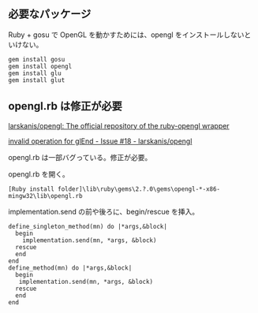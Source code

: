 <!-- -*- encoding: utf-8 -*- -->

必要なパッケージ
----------------

Ruby + gosu で OpenGL を動かすためには、opengl をインストールしないといけない。

    gem install gosu
    gem install opengl
    gem install glu
    gem install glut


opengl.rb は修正が必要
----------------------

[larskanis/opengl: The official repository of the ruby-opengl wrapper](https://github.com/larskanis/opengl)

[invalid operation for glEnd - Issue #18 - larskanis/opengl](https://github.com/larskanis/opengl/issues/18)


 opengl.rb は一部バグっている。修正が必要。

opengl.rb を開く。

    [Ruby install folder]\lib\ruby\gems\2.?.0\gems\opengl-*-x86-mingw32\lib\opengl.rb


implementation.send の前や後ろに、begin/rescue を挿入。

    define_singleton_method(mn) do |*args,&block|
      begin
        implementation.send(mn, *args, &block)
      rescue
      end
    end
    define_method(mn) do |*args,&block|
      begin
       implementation.send(mn, *args, &block)
      rescue
      end
    end



